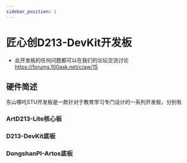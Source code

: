 ```yaml
---
sidebar_position: 1
---
```

# 匠心创D213-DevKit开发板

* 此开发板的任何问题都可以在我们的论坛交流讨论 https://forums.100ask.net/c/aw/15 

## 硬件简述

东山哪吒STU开发板是一款针对于教育学习专门设计的一系列开发板，分别有

### ArtD213-Lite核心板


### D213-DevKit底板


### DongshanPI-Artos底板

